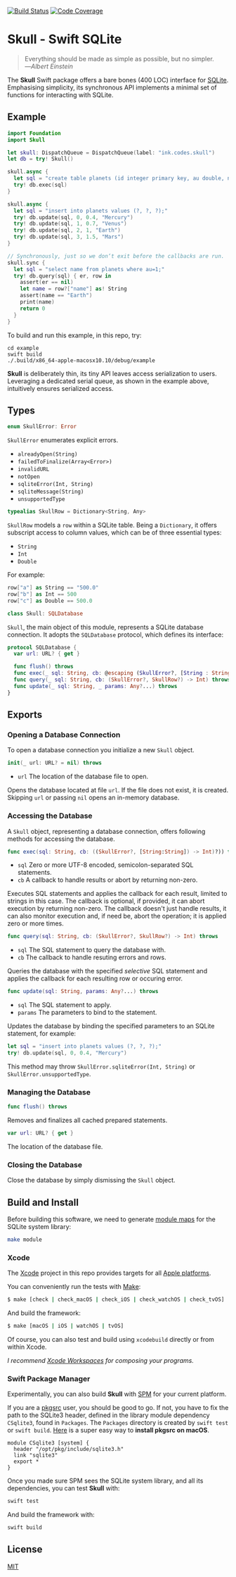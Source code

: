 [![Build Status](https://secure.travis-ci.org/michaelnisi/skull.svg)](http://travis-ci.org/michaelnisi/skull)
[![Code Coverage](https://codecov.io/github/michaelnisi/skull/coverage.svg?branch=master)](https://codecov.io/github/michaelnisi/skull?branch=master)

# Skull - Swift SQLite

> Everything should be made as simple as possible, but no simpler.<br>—*Albert Einstein*

The **Skull** Swift package offers a bare bones (400 LOC) interface for [SQLite](https://www.sqlite.org/). Emphasising simplicity, its synchronous API implements a minimal set of functions for interacting with SQLite.

## Example

```swift
import Foundation
import Skull

let skull: DispatchQueue = DispatchQueue(label: "ink.codes.skull")
let db = try! Skull()

skull.async {
  let sql = "create table planets (id integer primary key, au double, name text);"
  try! db.exec(sql)
}

skull.async {
  let sql = "insert into planets values (?, ?, ?);"
  try! db.update(sql, 0, 0.4, "Mercury")
  try! db.update(sql, 1, 0.7, "Venus")
  try! db.update(sql, 2, 1, "Earth")
  try! db.update(sql, 3, 1.5, "Mars")
}

// Synchronously, just so we don‘t exit before the callbacks are run.
skull.sync {
  let sql = "select name from planets where au=1;"
  try! db.query(sql) { er, row in
    assert(er == nil)
    let name = row?["name"] as! String
    assert(name == "Earth")
    print(name)
    return 0
  }
}
```

To build and run this example, in this repo, try:

```
cd example
swift build
./.build/x86_64-apple-macosx10.10/debug/example
```

**Skull** is deliberately thin, its tiny API leaves access serialization to users. Leveraging a dedicated serial queue, as shown in the example above, intuitively ensures serialized access.

## Types

```swift
enum SkullError: Error
```

`SkullError` enumerates explicit errors.

- `alreadyOpen(String)`
- `failedToFinalize(Array<Error>)`
- `invalidURL`
- `notOpen`
- `sqliteError(Int, String)`
- `sqliteMessage(String)`
- `unsupportedType`

```swift
typealias SkullRow = Dictionary<String, Any>
```

`SkullRow` models a `row` within a SQLite table. Being a `Dictionary`, it offers subscript access to column values, which can be of three essential types:

- `String`
- `Int`
- `Double`

For example:

```swift
row["a"] as String == "500.0"
row["b"] as Int == 500
row["c"] as Double == 500.0
```

```swift
class Skull: SQLDatabase
```

`Skull`, the main object of this module, represents a SQLite database connection. It adopts the `SQLDatabase` protocol, which defines its interface:

```swift
protocol SQLDatabase {
  var url: URL? { get }

  func flush() throws
  func exec(_ sql: String, cb: @escaping (SkullError?, [String : String]) -> Int) throws
  func query(_ sql: String, cb: (SkullError?, SkullRow?) -> Int) throws
  func update(_ sql: String, _ params: Any?...) throws
}
```

## Exports

### Opening a Database Connection

To open a database connection you initialize a new `Skull` object.

```swift
init(_ url: URL? = nil) throws
```

- `url` The location of the database file to open.

Opens the database located at file `url`. If the file does not exist, it is created. Skipping `url` or passing `nil` opens an in-memory database.

### Accessing the Database

A `Skull` object, representing a database connection, offers following methods for accessing the database.

```swift
func exec(sql: String, cb: ((SkullError?, [String:String]) -> Int)?)) throws
```

- `sql` Zero or more UTF-8 encoded, semicolon-separated SQL statements.
- `cb` A callback to handle results or abort by returning non-zero.

Executes SQL statements and applies the callback for each result, limited to strings in this case. The callback is optional, if provided, it can abort execution by returning non-zero. The callback doesn't just handle results, it can also monitor execution and, if need be, abort the operation; it is applied zero or more times.

```swift
func query(sql: String, cb: (SkullError?, SkullRow?) -> Int) throws
```

- `sql` The SQL statement to query the database with.
- `cb` The callback to handle resuting errors and rows.

Queries the database with the specified *selective* SQL statement and applies the callback for each resulting row or occuring error.

```swift
func update(sql: String, params: Any?...) throws
```

- `sql` The SQL statement to apply.
- `params` The parameters to bind to the statement.

Updates the database by binding the specified parameters to an SQLite statement, for example:

```swift
let sql = "insert into planets values (?, ?, ?);"
try! db.update(sql, 0, 0.4, "Mercury")
```

This method may throw `SkullError.sqliteError(Int, String)` or `SkullError.unsupportedType`.

### Managing the Database

```swift
func flush() throws
```

Removes and finalizes all cached prepared statements.

```swift
var url: URL? { get }
```

The location of the database file.

### Closing the Database

Close the database by simply dismissing the `Skull` object.

## Build and Install

Before building this software, we need to generate [module maps](http://clang.llvm.org/docs/Modules.html#module-maps) for the SQLite system library:

```sh
make module
```

### Xcode

The [Xcode](https://developer.apple.com/xcode/) project in this repo provides targets for all [Apple platforms](https://developer.apple.com/discover/).

You can conveniently run the tests with [Make](https://www.gnu.org/software/make/):

```sh
$ make [check | check_macOS | check_iOS | check_watchOS | check_tvOS]
```

And build the framework:

```sh
$ make [macOS | iOS | watchOS | tvOS]
```

Of course, you can also test and build using `xcodebuild` directly or from within Xcode.

*I recommend [Xcode Workspaces](https://developer.apple.com/library/content/featuredarticles/XcodeConcepts/Concept-Workspace.html) for composing your programs.*

### Swift Package Manager

Experimentally, you can also build **Skull** with [SPM](https://swift.org/package-manager/) for your current platform.

If you are a [pkgsrc](https://pkgsrc.joyent.com/install-on-osx/) user, you should be good to go. If not, you have to fix the path to the SQLite3 header, defined in the library module dependency `CSqlite3`, found in `Packages`. The `Packages` directory is created by `swift test` or `swift build`. [Here](https://github.com/cmacrae/savemacos) is a super easy way to **install pkgsrc on macOS**.

```
module CSqlite3 [system] {
  header "/opt/pkg/include/sqlite3.h"
  link "sqlite3"
  export *
}
```

Once you made sure SPM sees the SQLite system library, and all its dependencies, you can test **Skull** with:

```sh
swift test
```

And build the framework with:

```sh
swift build
````

## License

[MIT](https://raw.github.com/michaelnisi/skull/master/LICENSE)
